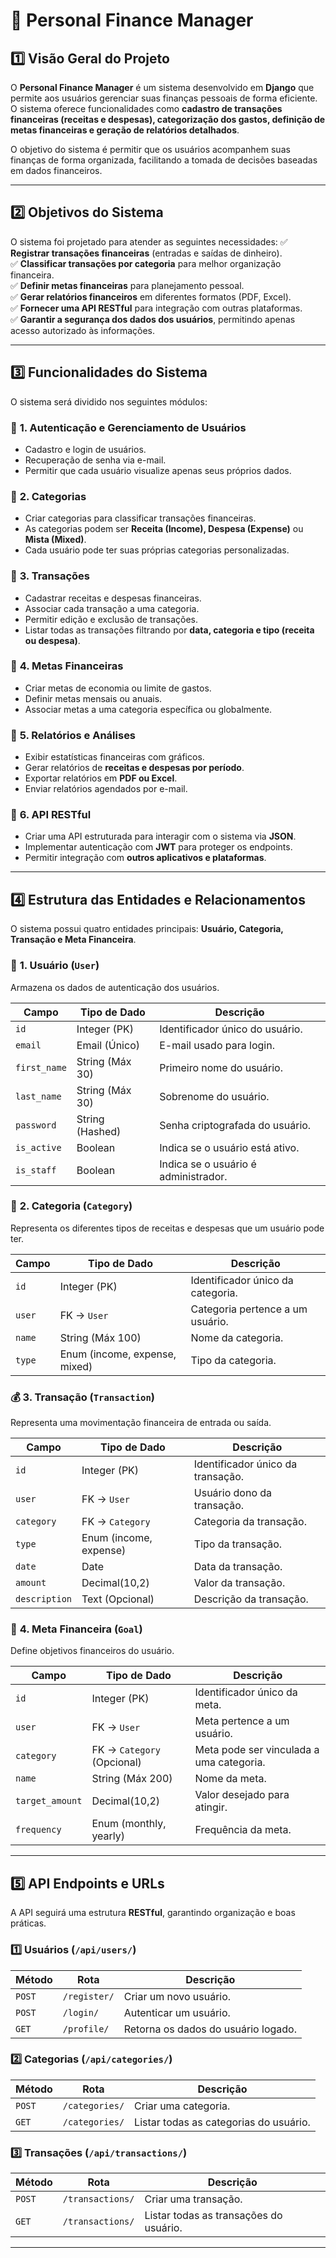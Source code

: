 # 📌 Personal Finance Manager

## **1️⃣ Visão Geral do Projeto**
O **Personal Finance Manager** é um sistema desenvolvido em **Django** que permite aos usuários gerenciar suas finanças pessoais de forma eficiente. O sistema oferece funcionalidades como **cadastro de transações financeiras (receitas e despesas), categorização dos gastos, definição de metas financeiras e geração de relatórios detalhados**.

O objetivo do sistema é permitir que os usuários acompanhem suas finanças de forma organizada, facilitando a tomada de decisões baseadas em dados financeiros.

---

## **2️⃣ Objetivos do Sistema**
O sistema foi projetado para atender as seguintes necessidades:
✅ **Registrar transações financeiras** (entradas e saídas de dinheiro).  
✅ **Classificar transações por categoria** para melhor organização financeira.  
✅ **Definir metas financeiras** para planejamento pessoal.  
✅ **Gerar relatórios financeiros** em diferentes formatos (PDF, Excel).  
✅ **Fornecer uma API RESTful** para integração com outras plataformas.  
✅ **Garantir a segurança dos dados dos usuários**, permitindo apenas acesso autorizado às informações.

---

## **3️⃣ Funcionalidades do Sistema**
O sistema será dividido nos seguintes módulos:

### 🔹 **1. Autenticação e Gerenciamento de Usuários**
- Cadastro e login de usuários.
- Recuperação de senha via e-mail.
- Permitir que cada usuário visualize apenas seus próprios dados.

### 🔹 **2. Categorias**
- Criar categorias para classificar transações financeiras.
- As categorias podem ser **Receita (Income), Despesa (Expense)** ou **Mista (Mixed)**.
- Cada usuário pode ter suas próprias categorias personalizadas.

### 🔹 **3. Transações**
- Cadastrar receitas e despesas financeiras.
- Associar cada transação a uma categoria.
- Permitir edição e exclusão de transações.
- Listar todas as transações filtrando por **data, categoria e tipo (receita ou despesa)**.

### 🔹 **4. Metas Financeiras**
- Criar metas de economia ou limite de gastos.
- Definir metas mensais ou anuais.
- Associar metas a uma categoria específica ou globalmente.

### 🔹 **5. Relatórios e Análises**
- Exibir estatísticas financeiras com gráficos.
- Gerar relatórios de **receitas e despesas por período**.
- Exportar relatórios em **PDF ou Excel**.
- Enviar relatórios agendados por e-mail.

### 🔹 **6. API RESTful**
- Criar uma API estruturada para interagir com o sistema via **JSON**.
- Implementar autenticação com **JWT** para proteger os endpoints.
- Permitir integração com **outros aplicativos e plataformas**.

---

## **4️⃣ Estrutura das Entidades e Relacionamentos**
O sistema possui quatro entidades principais: **Usuário, Categoria, Transação e Meta Financeira**.

### 🧑 **1. Usuário (`User`)**
Armazena os dados de autenticação dos usuários.

| Campo       | Tipo de Dado       | Descrição |
|------------|-------------------|-----------|
| `id`       | Integer (PK)       | Identificador único do usuário. |
| `email`    | Email (Único)      | E-mail usado para login. |
| `first_name` | String (Máx 30) | Primeiro nome do usuário. |
| `last_name`  | String (Máx 30) | Sobrenome do usuário. |
| `password`  | String (Hashed)   | Senha criptografada do usuário. |
| `is_active` | Boolean          | Indica se o usuário está ativo. |
| `is_staff`  | Boolean          | Indica se o usuário é administrador. |

### 📂 **2. Categoria (`Category`)**
Representa os diferentes tipos de receitas e despesas que um usuário pode ter.

| Campo      | Tipo de Dado     | Descrição |
|-----------|-----------------|-----------|
| `id`      | Integer (PK)     | Identificador único da categoria. |
| `user`    | FK → `User`      | Categoria pertence a um usuário. |
| `name`    | String (Máx 100) | Nome da categoria. |
| `type`    | Enum (income, expense, mixed) | Tipo da categoria. |

### 💰 **3. Transação (`Transaction`)**
Representa uma movimentação financeira de entrada ou saída.

| Campo       | Tipo de Dado     | Descrição |
|------------|-----------------|-----------|
| `id`       | Integer (PK)     | Identificador único da transação. |
| `user`     | FK → `User`      | Usuário dono da transação. |
| `category` | FK → `Category`  | Categoria da transação. |
| `type`     | Enum (income, expense) | Tipo da transação. |
| `date`     | Date            | Data da transação. |
| `amount`   | Decimal(10,2)   | Valor da transação. |
| `description` | Text (Opcional) | Descrição da transação. |

### 🎯 **4. Meta Financeira (`Goal`)**
Define objetivos financeiros do usuário.

| Campo        | Tipo de Dado     | Descrição |
|-------------|-----------------|-----------|
| `id`        | Integer (PK)     | Identificador único da meta. |
| `user`      | FK → `User`      | Meta pertence a um usuário. |
| `category`  | FK → `Category` (Opcional) | Meta pode ser vinculada a uma categoria. |
| `name`      | String (Máx 200) | Nome da meta. |
| `target_amount` | Decimal(10,2) | Valor desejado para atingir. |
| `frequency` | Enum (monthly, yearly) | Frequência da meta. |

---

## **5️⃣ API Endpoints e URLs**
A API seguirá uma estrutura **RESTful**, garantindo organização e boas práticas.

### **1️⃣ Usuários (`/api/users/`)**
| Método | Rota               | Descrição |
|--------|--------------------|-----------|
| `POST` | `/register/`       | Criar um novo usuário. |
| `POST` | `/login/`          | Autenticar um usuário. |
| `GET`  | `/profile/`        | Retorna os dados do usuário logado. |

### **2️⃣ Categorias (`/api/categories/`)**
| Método | Rota               | Descrição |
|--------|--------------------|-----------|
| `POST` | `/categories/`     | Criar uma categoria. |
| `GET`  | `/categories/`     | Listar todas as categorias do usuário. |

### **3️⃣ Transações (`/api/transactions/`)**
| Método | Rota               | Descrição |
|--------|--------------------|-----------|
| `POST` | `/transactions/`   | Criar uma transação. |
| `GET`  | `/transactions/`   | Listar todas as transações do usuário. |

---
